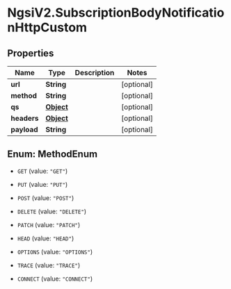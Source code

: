 # NgsiV2.SubscriptionBodyNotificationHttpCustom

## Properties

| Name        | Type              | Description | Notes      |
| ----------- | ----------------- | ----------- | ---------- |
| **url**     | **String**        |             | [optional] |
| **method**  | **String**        |             | [optional] |
| **qs**      | [**Object**](.md) |             | [optional] |
| **headers** | [**Object**](.md) |             | [optional] |
| **payload** | **String**        |             | [optional] |

## Enum: MethodEnum

-   `GET` (value: `"GET"`)

-   `PUT` (value: `"PUT"`)

-   `POST` (value: `"POST"`)

-   `DELETE` (value: `"DELETE"`)

-   `PATCH` (value: `"PATCH"`)

-   `HEAD` (value: `"HEAD"`)

-   `OPTIONS` (value: `"OPTIONS"`)

-   `TRACE` (value: `"TRACE"`)

-   `CONNECT` (value: `"CONNECT"`)

